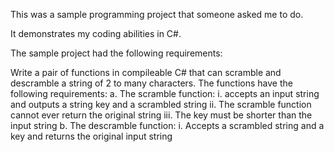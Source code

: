 This was a sample programming project that someone asked me to do.

It demonstrates my coding abilities in C#.

The sample project had the following requirements:

Write a pair of functions in compileable C# that can scramble and descramble a string of 2 to many characters. The functions have the following requirements:
  a.	The scramble function:
      i.	 accepts an input string and outputs a string key and a scrambled string
      ii.	The scramble function cannot ever return the original string
      iii.	The key must be shorter than the input string
b.	The descramble function:
    i.	Accepts a scrambled string and a key and returns the original input string
